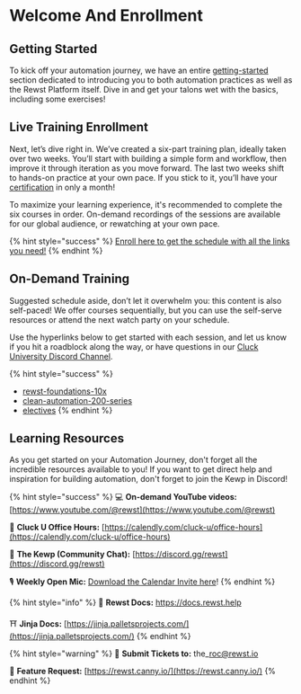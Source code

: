 # Welcome And Enrollment

## Getting Started

To kick off your automation journey, we have an entire [getting-started](getting-started/ "mention") section dedicated to introducing you to both automation practices as well as the Rewst Platform itself. Dive in and get your talons wet with the basics, including some exercises!

## Live Training Enrollment

Next, let’s dive right in. We’ve created a six-part training plan, ideally taken over two weeks. You’ll start with building a simple form and workflow, then improve it through iteration as you move forward. The last two weeks shift to hands-on practice at your own pace. If you stick to it, you’ll have your [certification](rewst-foundations-10x/foundations-certification.md) in only a month!&#x20;

To maximize your learning experience, it's recommended to complete the six courses in order. On-demand recordings of the sessions are available for our global audience, or rewatching at your own pace.

{% hint style="success" %}
[Enroll here to get the schedule with all the links you need!](https://app.rewst.io/form/40c82e64-9976-4253-baf4-55421a2a2c3f)
{% endhint %}

## On-Demand Training

Suggested schedule aside, don’t let it overwhelm you: this content is also self-paced! We offer courses sequentially, but you can use the self-serve resources or attend the next watch party on your schedule. &#x20;

Use the hyperlinks below to get started with each session, and let us know if you hit a roadblock along the way, or have questions in our [Cluck University Discord Channel](https://discord.gg/WKwsZngc).&#x20;

{% hint style="success" %}
* [rewst-foundations-10x](rewst-foundations-10x/ "mention")
* [clean-automation-200-series](clean-automation-200-series/ "mention")
* [electives](electives/ "mention")
{% endhint %}

## Learning Resources

As you get started on your Automation Journey, don't forget all the incredible resources available to you! If you want to get direct help and inspiration for building automation, don't forget to join the Kewp in Discord!&#x20;

{% hint style="success" %}
&#x20;💻 **On-demand YouTube videos:** [https://www.youtube.com/@rewst](https://www.youtube.com/@rewst)

🙋 **Cluck U Office Hours:** [https://calendly.com/cluck-u/office-hours](https://calendly.com/cluck-u/office-hours)

💬 **The Kewp (Community Chat):** [https://discord.gg/rewst](https://discord.gg/rewst)

🎙️ **Weekly Open Mic:** [Download the Calendar Invite here](https://engine.rewst.io/webhooks/custom/trigger/02eb02e2-1177-43d9-9e13-8547414979fc/c47fdd7f-4075-47a8-ba92-94e790e67c06?request\_type=open\_mic\_link&)!
{% endhint %}

{% hint style="info" %}
🥚 **Rewst Docs:** [https://docs.rewst.help ](https://docs.rewst.help)

⛩️ **Jinja Docs:** [https://jinja.palletsprojects.com/](https://jinja.palletsprojects.com/)
{% endhint %}

{% hint style="warning" %}
🎫 **Submit Tickets to:** the\_roc@rewst.io

📝 **Feature Request:** [https://rewst.canny.io/](https://rewst.canny.io/)
{% endhint %}
